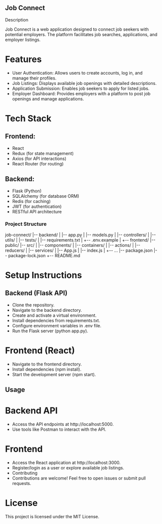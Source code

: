## Job Connect
Description

Job Connect is a web application designed to connect job seekers with potential employers. The platform facilitates job searches, applications, and employer listings.

# Features

* User Authentication:    Allows users to create accounts, log in, and manage their profiles.
* Job Listings:    Displays available job openings with detailed descriptions.
* Application Submission:   Enables job seekers to apply for listed jobs.
* Employer Dashboard:   Provides employers with a platform to post job openings and manage applications.

# Tech Stack
## Frontend:

* React
* Redux (for state management)
* Axios (for API interactions)
* React Router (for routing)

## Backend:

* Flask (Python)
* SQLAlchemy (for database ORM)
* Redis (for caching)
* JWT (for authentication)
* RESTful API architecture

### Project Structure
job-connect/
|-- backend/
|   |-- app.py
|   |-- models.py
|   |-- controllers/
|   |-- utils/
|   |-- tests/
|   |-- requirements.txt
|   +-- .env.example
|
+-- frontend/
    |-- public/
    |-- src/
    |   |-- components/
    |   |-- containers/
    |   |-- actions/
    |   |-- reducers/
    |   |-- services/
    |   |-- App.js
    |   |-- index.js
    |   +-- ...
    |-- package.json
    |-- package-lock.json
    +-- README.md


# Setup Instructions

## Backend (Flask API)

* Clone the repository.
* Navigate to the backend directory.
* Create and activate a virtual environment.
* Install dependencies from requirements.txt.
* Configure environment variables in .env file.
* Run the Flask server (python app.py).

# Frontend (React)

* Navigate to the frontend directory.
* Install dependencies (npm install).
* Start the development server (npm start).

## Usage

# Backend API
 
* Access the API endpoints at http://localhost:5000.
* Use tools like Postman to interact with the API.

# Frontend

* Access the React application at http://localhost:3000.
* Register/login as a user or explore available job listings.
* Contributing
* Contributions are welcome! Feel free to open issues or submit pull requests.

# License
This project is licensed under the MIT License.
